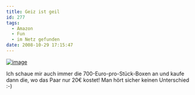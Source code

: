 ```yaml
---
title: Geiz ist geil
id: 277
tags:
  - Amazon
  - Fun
  - im Netz gefunden
date: 2008-10-29 17:15:47
---
```


[![image](https://az275061.vo.msecnd.net/blogmedia/2008/10/image3.png)](http://www.amazon.de/gp/product/B00080ZTK8?ie=UTF8&amp;tag=fabsenetfabse-21&amp;linkCode=as2&amp;camp=1638&amp;creative=19454&amp;creativeASIN=B00080ZTK8) 

Ich schaue mir auch immer die 700-Euro-pro-Stück-Boxen an und kaufe dann die, wo das Paar nur 20€ kostet! Man hört sicher keinen Unterschied :-)